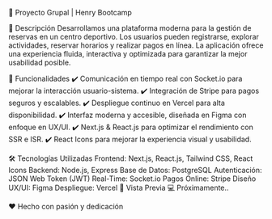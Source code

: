 📌 Proyecto Grupal | Henry Bootcamp

🚀 Descripción
Desarrollamos una plataforma moderna para la gestión de reservas en un centro deportivo. Los usuarios pueden registrarse, explorar actividades, reservar horarios y realizar pagos en línea. La aplicación ofrece una experiencia fluida, interactiva y optimizada para garantizar la mejor usabilidad posible.

🎯 Funcionalidades
✔️ Comunicación en tiempo real con Socket.io para mejorar la interacción usuario-sistema.
✔️ Integración de Stripe para pagos seguros y escalables.
✔️ Despliegue continuo en Vercel para alta disponibilidad.
✔️ Interfaz moderna y accesible, diseñada en Figma con enfoque en UX/UI.
✔️ Next.js & React.js para optimizar el rendimiento con SSR e ISR.
✔️ React Icons para mejorar la experiencia visual y usabilidad.

🛠️ Tecnologías Utilizadas
Frontend: Next.js, React.js, Tailwind CSS, React Icons
Backend: Node.js, Express
Base de Datos: PostgreSQL
Autenticación: JSON Web Token (JWT)
Real-Time: Socket.io
Pagos Online: Stripe
Diseño UX/UI: Figma
Despliegue: Vercel
📸 Vista Previa
💻 Próximamente..

❤️ Hecho con pasión y dedicación
